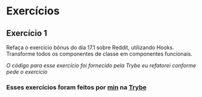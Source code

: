 # Exercícios

## Exercício 1

Refaça o exercicio bônus do dia 17.1 sobre Reddit, utilizando Hooks. Transforme todos os componentes de classe em componentes funcionais.

_O código para esse exercício foi fornecido pela Trybe eu refatorei conforme pede o exercício_

### Esses exercícios foram feitos por [min](https://www.linkedin.com/in/jonathanrei5/) na [Trybe](https://www.betrybe.com/)
